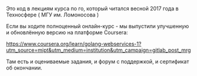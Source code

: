 Это код в лекциям курса по го, который читался весной 2017 года в Техносфере ( МГУ им. Ломоносова )

Если вы ходите полноценный онлайн-курс - мы выпустили улучшенную и обновлённую версию на платформе Coursera:

https://www.coursera.org/learn/golang-webservices-1?utm_source=mipt&utm_medium=institution&utm_campaign=gitlab_post_mrg 

Там есть и оцениваемые задания, и форум с поддержкой, и сертификат об окончании.